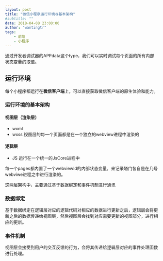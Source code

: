 ```yaml
---
layout: post
title: "微信小程序运行环境与基本架构"
#subtitle: ""
date: 2018-04-08 23:00:00
author: "wantingtr"
tags:
    - 前端
    - 小程序
---
```

通过开发者调试器的APPdata这个type，我们可以实时调试每个页面的所有内部状态变量的取值。
## 运行环境
每个小程序都运行在**微信客户端**上，可以直接获取微信客户端的原生体验和能力。

### 运行环境的基本架构

#### 视图层（渲染层）
- wxml
- wxss
视图层的每一个页面都是在一个独立的webview进程中渲染的
#### 逻辑层
- JS
运行在一个统一的JsCore进程中

每一个pages都内置了一个webviewId的内部状态变量，来记录塔门各自是在几号webviwe进程之中进行渲染的。

这两层架构中，主要通过基于数据绑定和事件机制进行通讯
### 数据绑定
 基于数据绑定在逻辑层对应的逻辑代码对相应的数据进行更新之后，逻辑层会将更新之后的数据传递给视图层，然后视图层会找到对应需要更新的视图部分，进行相应的更新。
### 事件机制
视图层会接受到用户的交互反馈的行为，会将其传递给逻辑层对应的事件处理函数进行处理。
